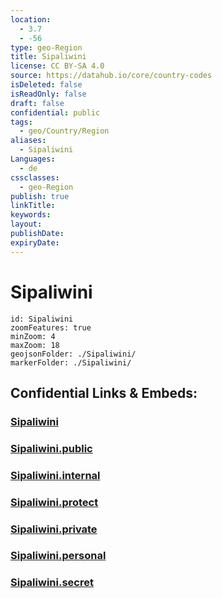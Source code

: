 ```yaml
---
location:
  - 3.7
  - -56
type: geo-Region
title: Sipaliwini
license: CC BY-SA 4.0
source: https://datahub.io/core/country-codes
isDeleted: false
isReadOnly: false
draft: false
confidential: public
tags:
  - geo/Country/Region
aliases:
  - Sipaliwini
Languages:
  - de
cssclasses:
  - geo-Region
publish: true
linkTitle:
keywords:
layout:
publishDate:
expiryDate:
---
```


# Sipaliwini

```leaflet
id: Sipaliwini
zoomFeatures: true 
minZoom: 4 
maxZoom: 18
geojsonFolder: ./Sipaliwini/
markerFolder: ./Sipaliwini/
```


## Confidential Links & Embeds: 

### [Sipaliwini](/_Standards/Earth/Continent/America~South/Suriname/Districts~Suriname/Sipaliwini.md) 

### [Sipaliwini.public](/_public/Earth/Continent/America~South/Suriname/Districts~Suriname/Sipaliwini.public.md) 

### [Sipaliwini.internal](/_internal/Earth/Continent/America~South/Suriname/Districts~Suriname/Sipaliwini.internal.md) 

### [Sipaliwini.protect](/_protect/Earth/Continent/America~South/Suriname/Districts~Suriname/Sipaliwini.protect.md) 

### [Sipaliwini.private](/_private/Earth/Continent/America~South/Suriname/Districts~Suriname/Sipaliwini.private.md) 

### [Sipaliwini.personal](/_personal/Earth/Continent/America~South/Suriname/Districts~Suriname/Sipaliwini.personal.md) 

### [Sipaliwini.secret](/_secret/Earth/Continent/America~South/Suriname/Districts~Suriname/Sipaliwini.secret.md)

